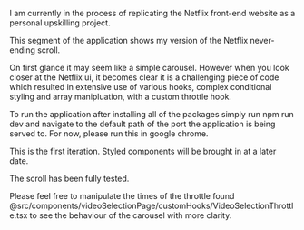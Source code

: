 I am currently in the process of replicating the Netflix front-end website as a personal upskilling project.

This segment of the application shows my version of the Netflix never-ending scroll.

On first glance it may seem like a simple carousel. However when you look closer at the Netflix ui, it becomes clear it is a challenging piece of code which resulted in extensive use of various hooks, complex conditional styling and array manipluation, with a custom throttle hook.

To run the application after installing all of the packages simply run npm run dev and navigate to the default path of the port the application is being served to. For now, please run this in google chrome.

This is the first iteration. Styled components will be brought in at a later date.

The scroll has been fully tested. 

Please feel free to manipulate the times of the throttle found @src/components/videoSelectionPage/customHooks/VideoSelectionThrottle.tsx to see the behaviour of the carousel with more clarity.
